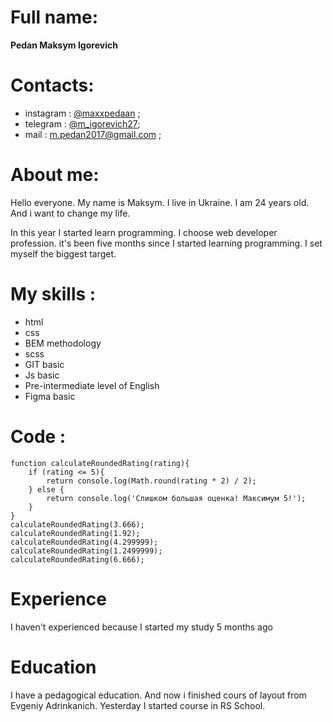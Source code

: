 # Full name: #
**Pedan Maksym Igorevich**


# Contacts: #
* instagram : [@maxxpedaan](https://www.instagram.com/maxxpedaaan/) ;
* telegram : [@m_igorevich27](https://t.me/m_igorevich27);
* mail : m.pedan2017@gmail.com ;

# About me: #

Hello everyone. My name is Maksym. I live in Ukraine. I am 24 years old. And i want to change my life. 

In this year I started learn programming. I choose web developer profession. it's been five months since I started learning programming. I set myself the biggest target.

# My skills : # 
* html 
* css
* BEM methodology
* scss
* GIT basic
* Js basic
* Pre-intermediate level of English
* Figma basic

# Code : #

```
function calculateRoundedRating(rating){
    if (rating <= 5){
        return console.log(Math.round(rating * 2) / 2);
    } else {
        return console.log('Слишком большая оценка! Максимум 5!');
    }
}
calculateRoundedRating(3.666);
calculateRoundedRating(1.92);
calculateRoundedRating(4.299999);
calculateRoundedRating(1.2499999);
calculateRoundedRating(6.666);

```
# Experience #
I haven't experienced because I started my study 5 months ago

# Education #
I have a pedagogical education. And now i finished cours of layout from Evgeniy Adrinkanich. 
Yesterday I started course in RS School.